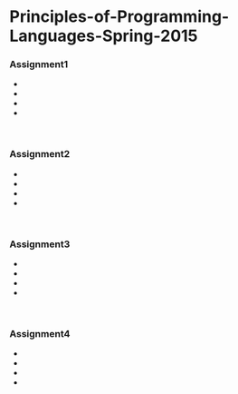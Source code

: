 # Principles-of-Programming-Languages-Spring-2015

<h3>Assignment1</h3>
<ul>
<li></li>
<li></li>
<li></li>
<li></li>
</ul>
<br>
<h3>Assignment2</h3>
<ul>
<li></li>
<li></li>
<li></li>
<li></li>
</ul>
<br>
<h3>Assignment3</h3>
<ul>
<li></li>
<li></li>
<li></li>
<li></li>
</ul>
<br>
<h3>Assignment4</h3>
<ul>
<li></li>
<li></li>
<li></li>
<li></li>
</ul>
<br>
